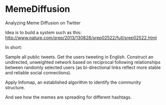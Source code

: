 # MemeDiffusion
Analyzing Meme Diffusion on Twitter

Idea is to build a system such as this: 
http://www.nature.com/srep/2013/130828/srep02522/full/srep02522.html

In short: 

Sample all public tweets.
Get the users tweeting in English.
Construct an undirected, unweighted network based on reciprocal following relationships between 
randomly selected users (as bi-directional links reflect more stable and reliable social connections). 

Apply Infomap, an established algorithm to identify the community structure. 

And see how the memes are spreading for different hashtags.



